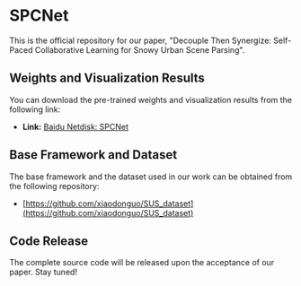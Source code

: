 # SPCNet

This is the official repository for our paper, "Decouple Then Synergize: Self-Paced Collaborative Learning for Snowy Urban Scene Parsing". 

## Weights and Visualization Results

You can download the pre-trained weights and visualization results from the following link:

*   **Link:** [Baidu Netdisk: SPCNet](https://pan.baidu.com/s/1eP2_wGLLrM9AgDQLTwQtjg)

## Base Framework and Dataset

The base framework and the dataset used in our work can be obtained from the following repository:

*   [https://github.com/xiaodonguo/SUS_dataset](https://github.com/xiaodonguo/SUS_dataset)

## Code Release

The complete source code will be released upon the acceptance of our paper. Stay tuned!
